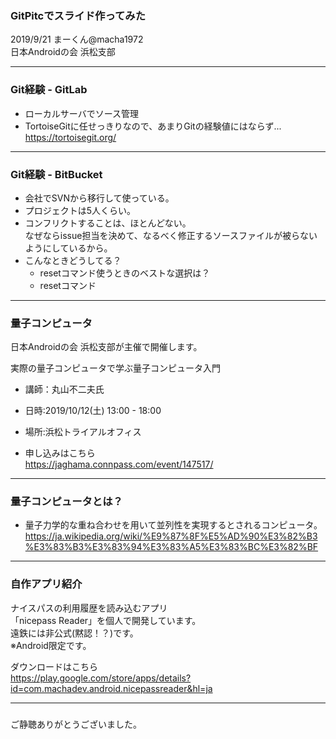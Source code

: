 ### GitPitcでスライド作ってみた


2019/9/21 まーくん@macha1972  
日本Androidの会 浜松支部

---

### Git経験 - GitLab
- ローカルサーバでソース管理  
- TortoiseGitに任せっきりなので、あまりGitの経験値にはならず...  
https://tortoisegit.org/

---

### Git経験 - BitBucket
- 会社でSVNから移行して使っている。  
- プロジェクトは5人くらい。  
- コンフリクトすることは、ほとんどない。  
なぜならissue担当を決めて、なるべく修正するソースファイルが被らないようにしているから。  
- こんなときどうしてる？
  - resetコマンド使うときのベストな選択は？
  - resetコマンド

---

### 量子コンピュータ
日本Androidの会 浜松支部が主催で開催します。

実際の量子コンピュータで学ぶ量子コンピュータ入門
- 講師：丸山不二夫氏  
- 日時:2019/10/12(土) 13:00 - 18:00
- 場所:浜松トライアルオフィス

- 申し込みはこちら  
https://jaghama.connpass.com/event/147517/

---

### 量子コンピュータとは？
- 量子力学的な重ね合わせを用いて並列性を実現するとされるコンピュータ。
https://ja.wikipedia.org/wiki/%E9%87%8F%E5%AD%90%E3%82%B3%E3%83%B3%E3%83%94%E3%83%A5%E3%83%BC%E3%82%BF

----

### 自作アプリ紹介
ナイスパスの利用履歴を読み込むアプリ  
「nicepass Reader」を個人で開発しています。  
遠鉄には非公式(黙認！？)です。  
※Android限定です。

ダウンロードはこちら  
https://play.google.com/store/apps/details?id=com.machadev.android.nicepassreader&hl=ja

---

### 
ご静聴ありがとうございました。


